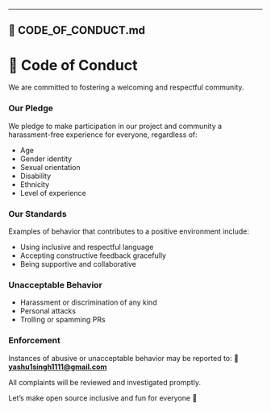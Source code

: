 
---

## 📜 **CODE_OF_CONDUCT.md**
# 🌈 Code of Conduct

We are committed to fostering a welcoming and respectful community.

### Our Pledge
We pledge to make participation in our project and community a harassment-free experience for everyone, regardless of:
- Age
- Gender identity
- Sexual orientation
- Disability
- Ethnicity
- Level of experience

### Our Standards
Examples of behavior that contributes to a positive environment include:
- Using inclusive and respectful language
- Accepting constructive feedback gracefully
- Being supportive and collaborative

### Unacceptable Behavior
- Harassment or discrimination of any kind
- Personal attacks
- Trolling or spamming PRs

### Enforcement
Instances of abusive or unacceptable behavior may be reported to:
📧 **<yashu1singh1111@gmail.com>**

All complaints will be reviewed and investigated promptly.

Let’s make open source inclusive and fun for everyone 💜
